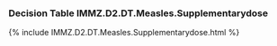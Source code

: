 ### Decision Table IMMZ.D2.DT.Measles.Supplementarydose
{% include IMMZ.D2.DT.Measles.Supplementarydose.html %}

